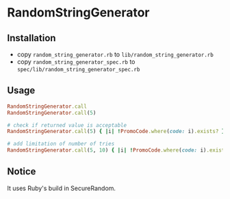 # RandomStringGenerator

## Installation

* copy `random_string_generator.rb` to `lib/random_string_generator.rb`
* copy `random_string_generator_spec.rb` to `spec/lib/random_string_generator_spec.rb`


## Usage

```ruby
RandomStringGenerator.call
RandomStringGenerator.call(5)

# check if returned value is acceptable
RandomStringGenerator.call(5) { |i| !PromoCode.where(code: i).exists? }

# add limitation of number of tries
RandomStringGenerator.call(5, 10) { |i| !PromoCode.where(code: i).exists? }
```

## Notice

It uses Ruby's build in SecureRandom.

